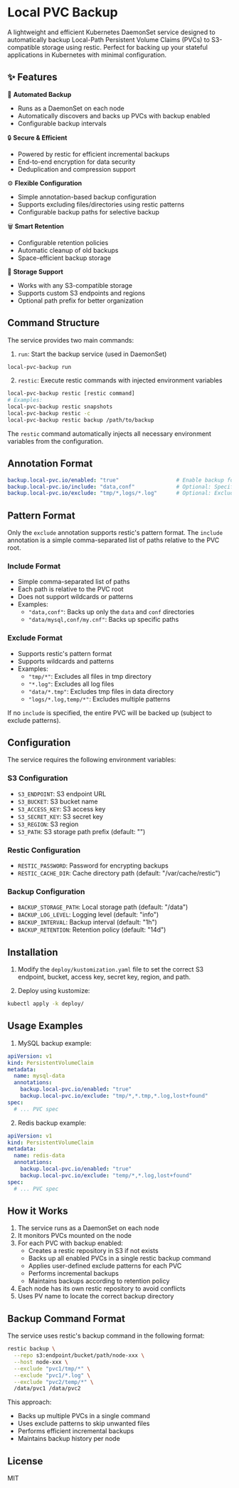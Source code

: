 # Local PVC Backup

A lightweight and efficient Kubernetes DaemonSet service designed to automatically backup Local-Path Persistent Volume Claims (PVCs) to S3-compatible storage using restic. Perfect for backing up your stateful applications in Kubernetes with minimal configuration.

## ✨ Features

🔄 **Automated Backup**
- Runs as a DaemonSet on each node
- Automatically discovers and backs up PVCs with backup enabled
- Configurable backup intervals

🔒 **Secure & Efficient**
- Powered by restic for efficient incremental backups
- End-to-end encryption for data security
- Deduplication and compression support

⚙️ **Flexible Configuration**
- Simple annotation-based backup configuration
- Supports excluding files/directories using restic patterns
- Configurable backup paths for selective backup

🗑️ **Smart Retention**
- Configurable retention policies
- Automatic cleanup of old backups
- Space-efficient backup storage

💾 **Storage Support**
- Works with any S3-compatible storage
- Supports custom S3 endpoints and regions
- Optional path prefix for better organization

## Command Structure

The service provides two main commands:

1. `run`: Start the backup service (used in DaemonSet)
```bash
local-pvc-backup run
```

2. `restic`: Execute restic commands with injected environment variables
```bash
local-pvc-backup restic [restic command]
# Examples:
local-pvc-backup restic snapshots
local-pvc-backup restic -c
local-pvc-backup restic backup /path/to/backup
```

The `restic` command automatically injects all necessary environment variables from the configuration.

## Annotation Format

```yaml
backup.local-pvc.io/enabled: "true"                  # Enable backup for this PVC
backup.local-pvc.io/include: "data,conf"             # Optional: Specify directories/files to backup (comma-separated paths)
backup.local-pvc.io/exclude: "tmp/*,logs/*.log"      # Optional: Exclude patterns (supports restic's pattern format)
```

## Pattern Format

Only the `exclude` annotation supports restic's pattern format. The `include` annotation is a simple comma-separated list of paths relative to the PVC root.

### Include Format
- Simple comma-separated list of paths
- Each path is relative to the PVC root
- Does not support wildcards or patterns
- Examples:
  - `"data,conf"`: Backs up only the `data` and `conf` directories
  - `"data/mysql,conf/my.cnf"`: Backs up specific paths

### Exclude Format
- Supports restic's pattern format
- Supports wildcards and patterns
- Examples:
  - `"tmp/*"`: Excludes all files in tmp directory
  - `"*.log"`: Excludes all log files
  - `"data/*.tmp"`: Excludes tmp files in data directory
  - `"logs/*.log,temp/*"`: Excludes multiple patterns

If no `include` is specified, the entire PVC will be backed up (subject to exclude patterns).

## Configuration

The service requires the following environment variables:

### S3 Configuration
- `S3_ENDPOINT`: S3 endpoint URL
- `S3_BUCKET`: S3 bucket name
- `S3_ACCESS_KEY`: S3 access key
- `S3_SECRET_KEY`: S3 secret key
- `S3_REGION`: S3 region
- `S3_PATH`: S3 storage path prefix (default: "")

### Restic Configuration
- `RESTIC_PASSWORD`: Password for encrypting backups
- `RESTIC_CACHE_DIR`: Cache directory path (default: "/var/cache/restic")

### Backup Configuration
- `BACKUP_STORAGE_PATH`: Local storage path (default: "/data")
- `BACKUP_LOG_LEVEL`: Logging level (default: "info")
- `BACKUP_INTERVAL`: Backup interval (default: "1h")
- `BACKUP_RETENTION`: Retention policy (default: "14d")

## Installation

1. Modify the `deploy/kustomization.yaml` file to set the correct S3 endpoint, bucket, access key, secret key, region, and path.

2. Deploy using kustomize:
```bash
kubectl apply -k deploy/
```

## Usage Examples

1. MySQL backup example:
```yaml
apiVersion: v1
kind: PersistentVolumeClaim
metadata:
  name: mysql-data
  annotations:
    backup.local-pvc.io/enabled: "true"
    backup.local-pvc.io/exclude: "tmp/*,*.tmp,*.log,lost+found"
spec:
  # ... PVC spec
```

2. Redis backup example:
```yaml
apiVersion: v1
kind: PersistentVolumeClaim
metadata:
  name: redis-data
  annotations:
    backup.local-pvc.io/enabled: "true"
    backup.local-pvc.io/exclude: "temp/*,*.log,lost+found"
spec:
  # ... PVC spec
```

## How it Works

1. The service runs as a DaemonSet on each node
2. It monitors PVCs mounted on the node
3. For each PVC with backup enabled:
   - Creates a restic repository in S3 if not exists
   - Backs up all enabled PVCs in a single restic backup command
   - Applies user-defined exclude patterns for each PVC
   - Performs incremental backups
   - Maintains backups according to retention policy
4. Each node has its own restic repository to avoid conflicts
5. Uses PV name to locate the correct backup directory

## Backup Command Format

The service uses restic's backup command in the following format:
```bash
restic backup \
  --repo s3:endpoint/bucket/path/node-xxx \
  --host node-xxx \
  --exclude "pvc1/tmp/*" \
  --exclude "pvc1/*.log" \
  --exclude "pvc2/temp/*" \
  /data/pvc1 /data/pvc2
```

This approach:
- Backs up multiple PVCs in a single command
- Uses exclude patterns to skip unwanted files
- Performs efficient incremental backups
- Maintains backup history per node

## License

MIT

